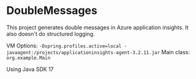 # DoubleMessages

This project generates double messages in Azure application insights. It also doesn't do structured logging.

VM Options: `-Dspring.profiles.active=local -javaagent:/projects/applicationinsights-agent-3.2.11.jar`
Main class: `org.example.Main`

Using Java SDK 17
